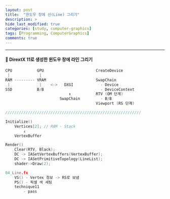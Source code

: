 ```yaml
---
layout: post
title:  "윈도우 창에 선(Line) 그리기"
description: >
hide_last_modified: true
categories: [study, computer-graphics]
tags: [Programming, ComputerGraphics]
comments: true
---
```


<p align="center">
  <!-- <img src="../../../assets/img/blog/computer_graphics/" style="width: 832px; height: auto;" > -->
</p>

<!-- <span style="color:darkgray; font-size:14px;"> 이미지 출처 : </span> -->

-----

#### 📼 DirextX 11로 생성한 윈도우 창에 라인 그리기

```cpp
CPU           GPU                       CreateDevice        
 |             |
RAM --------- VRAM                      SwapChain
 |             |    <->   DXGI            - Device
SSD           B/B                         - DeviceContext
                            ↕           RTV (OM 단계)
                        SwapChain         - B/B
                                        Viewport (RS 단계)

////////////////////////////////////////////////////////////

Initialize()
    Vertices[2]; // RAM - Stack
        ↓
    VertexBuffer

Render()
    Clear(RTV, Black);
    DC -> IASetVertexBuffers(VertexBuffer);
    DC -> IASetPrimitiveTopology(LineList);
    shader->Draw(2);

04_Line.fx
    VS() - Vertex 정보 -> RS로 보냄
    PS() - 픽셀 색 세팅
    technique11
        - pass
```